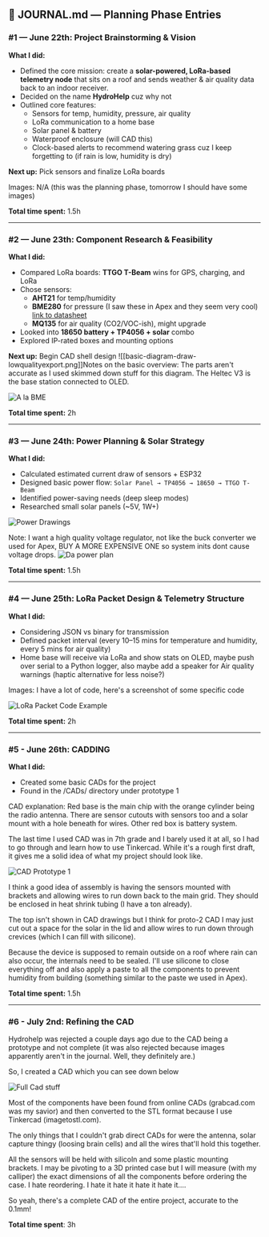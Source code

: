 ## 📓 **JOURNAL.md — Planning Phase Entries**

### #1 — June 22th: Project Brainstorming & Vision

**What I did:**

* Defined the core mission: create a **solar-powered, LoRa-based telemetry node** that sits on a roof and sends weather & air quality data back to an indoor receiver.
* Decided on the name **HydroHelp** cuz why not
* Outlined core features:
  * Sensors for temp, humidity, pressure, air quality
  * LoRa communication to a home base
  * Solar panel & battery
  * Waterproof enclosure (will CAD this)
  * Clock-based alerts to recommend watering grass cuz I keep forgetting to (if rain is low, humidity is dry)

**Next up:** Pick sensors and finalize LoRa boards

Images: N/A (this was the planning phase, tomorrow I should have some images)

**Total time spent:** 1.5h

---

### #2 — June 23th: Component Research & Feasibility

**What I did:**

* Compared LoRa boards: **TTGO T-Beam** wins for GPS, charging, and LoRa
* Chose sensors:
  * **AHT21** for temp/humidity
  * **BME280** for pressure (I saw these in Apex and they seem very cool) [link to datasheet](https://www.bosch-sensortec.com/media/boschsensortec/downloads/datasheets/bst-bme280-ds002.pdf)
  * **MQ135** for air quality (CO2/VOC-ish), might upgrade
* Looked into **18650 battery + TP4056 + solar** combo
* Explored IP-rated boxes and mounting options

**Next up:** Begin CAD shell design
![[basic-diagram-draw-lowqualityexport.png]]Notes on the basic overview: The parts aren't accurate as I used skimmed down stuff for this diagram. The Heltec V3 is the base station connected to OLED. 

![A la BME](Images/amazon-BME280.png)

**Total time spent:** 2h

---

### #3 — June 24th: Power Planning & Solar Strategy

**What I did:**

* Calculated estimated current draw of sensors + ESP32
* Designed basic power flow:
  `Solar Panel → TP4056 → 18650 → TTGO T-Beam`
* Identified power-saving needs (deep sleep modes)
* Researched small solar panels (\~5V, 1W+)

![Power Drawings](Images/power-drawings.png)

Note: I want a high quality voltage regulator, not like the buck converter we used for Apex, BUY A MORE EXPENSIVE ONE so system inits dont cause voltage drops.
![Da power plan](Images/power-plan.png)

**Total time spent:** 1.5h

---

### #4 — June 25th: LoRa Packet Design & Telemetry Structure

**What I did:**

* Considering JSON vs binary for transmission
* Defined packet interval (every 10–15 mins for temperature and humidity, every 5 mins for air quality)
* Home base will receive via LoRa and show stats on OLED, maybe push over serial to a Python logger, also maybe add a speaker for Air quality warnings (haptic alternative for less noise?)

Images: I have a lot of code, here's a screenshot of some specific code

![LoRa Packet Code Example](Images/codestuff.png)

**Total time spent:** 2h

----

### #5 - June 26th: CADDING
**What I did:**
* Created some basic CADs for the project
* Found in the /CADs/ directory under prototype 1

CAD explanation: Red base is the main chip with the orange cylinder being the radio antenna. There are sensor cutouts with sensors too and a solar mount with a hole beneath for wires. Other red box is battery system.

The last time I used CAD was in 7th grade and I barely used it at all, so I had to go through and learn how to use Tinkercad. While it's a rough first draft, it gives me a solid idea of what my project should look like.

![CAD Prototype 1](Images/cad-proto1.png)

I think a good idea of assembly is having the sensors mounted with brackets and allowing wires to run down back to the main grid. They should be enclosed in heat shrink tubing (I have a ton already). 

The top isn't shown in CAD drawings but I think for proto-2 CAD I may just cut out a space for the solar in the lid and allow wires to run down through crevices (which I can fill with silicone).

Because the device is supposed to remain outside on a roof where rain can also occur, the internals need to be sealed. I'll use silicone to close everything off and also apply a paste to all the components to prevent humidity from building (something similar to the paste we used in Apex). 

**Total time spent:** 1.5h

---
### #6 - July 2nd: Refining the CAD

Hydrohelp was rejected a couple days ago due to the CAD being a prototype and not complete (it was also rejected because images apparently aren't in the journal. Well, they definitely are.)

So, I created a CAD which you can see down below

![Full Cad stuff](Images/full-cad.png)

Most of the components have been found from online CADs (grabcad.com was my savior) and then converted to the STL format because I use Tinkercad (imagetostl.com). 

The only things that I couldn't grab direct CADs for were the antenna, solar capture thingy (loosing brain cells) and all the wires that'll hold this together.

All the sensors will be held with silicoln and some plastic mounting brackets. I may be pivoting to a 3D printed case but I will measure (with my calliper) the exact dimensions of all the components before ordering the case. I hate reordering. I hate it hate it hate it hate it....

So yeah, there's a complete CAD of the entire project, accurate to the 0.1mm! 

**Total time spent**: 3h